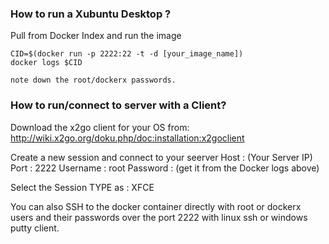 
### How to run a Xubuntu Desktop  ?

Pull from Docker Index and run the image

```
CID=$(docker run -p 2222:22 -t -d [your_image_name])
docker logs $CID

note down the root/dockerx passwords.
```


### How to run/connect to server with a Client?

Download the x2go client for your OS from:
http://wiki.x2go.org/doku.php/doc:installation:x2goclient

Create a new session and connect to your seerver
Host : (Your Server IP) Port : 2222 Username : root Password : (get it from the Docker logs above)

Select the Session TYPE as : XFCE 

You can also SSH to the docker container directly with root or dockerx users and their passwords over the port 2222 with linux ssh or windows putty client.

